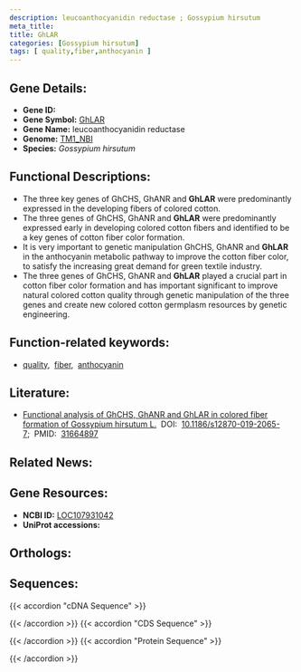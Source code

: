 ```yaml
---
description: leucoanthocyanidin reductase ; Gossypium hirsutum
meta_title:
title: GhLAR
categories: [Gossypium hirsutum]
tags: [ quality,fiber,anthocyanin ]
---
```


## Gene Details:
- **Gene ID:** []()
- **Gene Symbol:** <u>GhLAR</u>
- **Gene Name:** leucoanthocyanidin reductase
- **Genome:** [TM1_NBI](https://yanglab.hzau.edu.cn/CottonMD/download.1)
- **Species:** *Gossypium hirsutum*

## Functional Descriptions:
   - The three key genes of GhCHS, GhANR and **GhLAR** were predominantly expressed in the developing fibers of colored cotton.
   - The three genes of GhCHS, GhANR and **GhLAR** were predominantly expressed early in developing colored cotton fibers and identified to be a key genes of cotton fiber color formation.
   - It is very important to genetic manipulation GhCHS, GhANR and **GhLAR** in the anthocyanin metabolic pathway to improve the cotton fiber color, to satisfy the increasing great demand for green textile industry.
   - The three genes of GhCHS, GhANR and **GhLAR** played a crucial part in cotton fiber color formation and has important significant to improve natural colored cotton quality through genetic manipulation of the three genes and create new colored cotton germplasm resources by genetic engineering.

## Function-related keywords:
   - [quality](/tags/quality/),&nbsp;&nbsp;[fiber](/tags/fiber/),&nbsp;&nbsp;[anthocyanin](/tags/anthocyanin/)

## Literature:
   - [Functional analysis of GhCHS, GhANR and GhLAR in colored fiber formation of Gossypium hirsutum L.](https://doi.org/10.1186/s12870-019-2065-7)&nbsp;&nbsp;DOI:&nbsp;&nbsp;[10.1186/s12870-019-2065-7](https://doi.org/10.1186/s12870-019-2065-7);&nbsp;&nbsp;PMID:&nbsp;&nbsp;[31664897](https://pubmed.ncbi.nlm.nih.gov/31664897/)

## Related News:

## Gene Resources:
- **NCBI ID:**  [LOC107931042](https://www.ncbi.nlm.nih.gov/gene/?term=LOC107931042)
- **UniProt accessions:**  [](https://www.uniprot.org/uniprotkb//entry)

## Orthologs:

## Sequences:
{{< accordion "cDNA Sequence" >}}

{{< /accordion >}}
{{< accordion "CDS Sequence" >}}

{{< /accordion >}}
{{< accordion "Protein Sequence" >}}

{{< /accordion >}}
